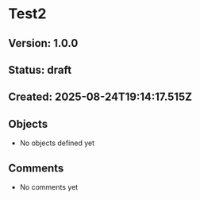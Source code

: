 # Test2



## Version: 1.0.0
## Status: draft
## Created: 2025-08-24T19:14:17.515Z

## Objects
- No objects defined yet

## Comments
- No comments yet
